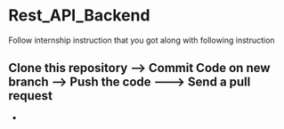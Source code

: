 # Rest_API_Backend
Follow internship instruction that you got along with following instruction


## Clone this repository --> Commit Code on new branch --> Push the code ---> Send a pull request 

 - 
